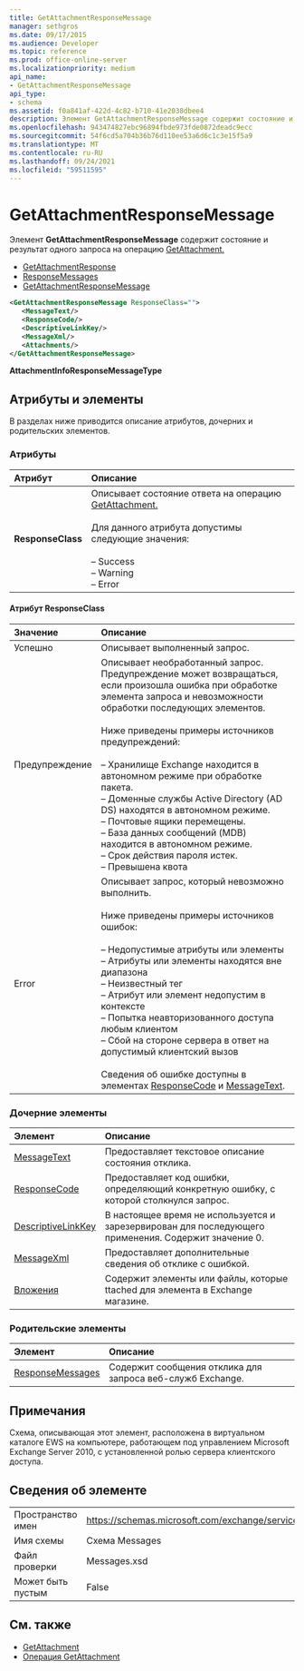 ```yaml
---
title: GetAttachmentResponseMessage
manager: sethgros
ms.date: 09/17/2015
ms.audience: Developer
ms.topic: reference
ms.prod: office-online-server
ms.localizationpriority: medium
api_name:
- GetAttachmentResponseMessage
api_type:
- schema
ms.assetid: f0a841af-422d-4c82-b710-41e2038dbee4
description: Элемент GetAttachmentResponseMessage содержит состояние и результат одного запроса на операцию GetAttachment.
ms.openlocfilehash: 943474827ebc96894fbde973fde0872deadc9ecc
ms.sourcegitcommit: 54f6cd5a704b36b76d110ee53a6d6c1c3e15f5a9
ms.translationtype: MT
ms.contentlocale: ru-RU
ms.lasthandoff: 09/24/2021
ms.locfileid: "59511595"
---
```

# <a name="getattachmentresponsemessage"></a>GetAttachmentResponseMessage

Элемент **GetAttachmentResponseMessage** содержит состояние и результат одного запроса на операцию [GetAttachment.](getattachment-operation.md) 
  
- [GetAttachmentResponse](getattachmentresponse.md) 
- [ResponseMessages](responsemessages.md) 
- [GetAttachmentResponseMessage](getattachmentresponsemessage.md)
  
```xml
<GetAttachmentResponseMessage ResponseClass="">
   <MessageText/>
   <ResponseCode/>
   <DescriptiveLinkKey/>
   <MessageXml/>
   <Attachments/>
</GetAttachmentResponseMessage>
```

 **AttachmentInfoResponseMessageType**
## <a name="attributes-and-elements"></a>Атрибуты и элементы

В разделах ниже приводится описание атрибутов, дочерних и родительских элементов.
  
### <a name="attributes"></a>Атрибуты

|**Атрибут**|**Описание**|
|:-----|:-----|
|**ResponseClass** <br/> | Описывает состояние ответа на операцию [GetAttachment.](getattachment-operation.md)<br/><br/> Для данного атрибута допустимы следующие значения: <br/> <br/>–  Success  <br/>–  Warning  <br/>–  Error  <br/> |
   
#### <a name="responseclass-attribute"></a>Атрибут ResponseClass

|**Значение**|**Описание**|
|:-----|:-----|
|Успешно  <br/> |Описывает выполненный запрос.  <br/> |
|Предупреждение  <br/> | Описывает необработанный запрос. Предупреждение может возвращаться, если произошла ошибка при обработке элемента запроса и невозможности обработки последующих элементов. <br/><br/>Ниже приведены примеры источников предупреждений: <br/> <br/>– Хранилище Exchange находится в автономном режиме при обработке пакета.  <br/>– Доменные службы Active Directory (AD DS) находятся в автономном режиме.  <br/>– Почтовые ящики перемещены.  <br/>– База данных сообщений (MDB) находится в автономном режиме.  <br/>– Срок действия пароля истек.  <br/>– Превышена квота  <br/> |
|Error  <br/> | Описывает запрос, который невозможно выполнить. <br/><br/>Ниже приведены примеры источников ошибок:  <br/><br/>– Недопустимые атрибуты или элементы  <br/>– Атрибуты или элементы находятся вне диапазона  <br/>– Неизвестный тег  <br/>– Атрибут или элемент недопустим в контексте  <br/>– Попытка неавторизованного доступа любым клиентом  <br/>– Сбой на стороне сервера в ответ на допустимый клиентский вызов  <br/><br/>  Сведения об ошибке доступны в элементах [ResponseCode](responsecode.md) и [MessageText](messagetext.md).  <br/> |
   
### <a name="child-elements"></a>Дочерние элементы

|**Элемент**|**Описание**|
|:-----|:-----|
|[MessageText](messagetext.md) <br/> |Предоставляет текстовое описание состояния отклика.  <br/> |
|[ResponseCode](responsecode.md) <br/> |Предоставляет код ошибки, определяющий конкретную ошибку, с которой столкнулся запрос.  <br/> |
|[DescriptiveLinkKey](descriptivelinkkey.md) <br/> |В настоящее время не используется и зарезервирован для последующего применения. Содержит значение 0.  <br/> |
|[MessageXml](messagexml.md) <br/> |Предоставляет дополнительные сведения об отклике с ошибкой.  <br/> |
|[Вложения](attachments-ex15websvcsotherref.md) <br/> |Содержит элементы или файлы, которые ttached для элемента в Exchange магазине.  <br/> |
   
### <a name="parent-elements"></a>Родительские элементы

|**Элемент**|**Описание**|
|:-----|:-----|
|[ResponseMessages](responsemessages.md) <br/> |Содержит сообщения отклика для запроса веб-служб Exchange.  <br/> |
   
## <a name="remarks"></a>Примечания

Схема, описывающая этот элемент, расположена в виртуальном каталоге EWS на компьютере, работающем под управлением Microsoft Exchange Server 2010, с установленной ролью сервера клиентского доступа.
  
## <a name="element-information"></a>Сведения об элементе

|||
|:-----|:-----|
|Пространство имен  <br/> |https://schemas.microsoft.com/exchange/services/2006/messages  <br/> |
|Имя схемы  <br/> |Схема Messages  <br/> |
|Файл проверки  <br/> |Messages.xsd  <br/> |
|Может быть пустым  <br/> |False  <br/> |
   
## <a name="see-also"></a>См. также

- [GetAttachment](getattachment.md) 
- [Операция GetAttachment](getattachment-operation.md)

